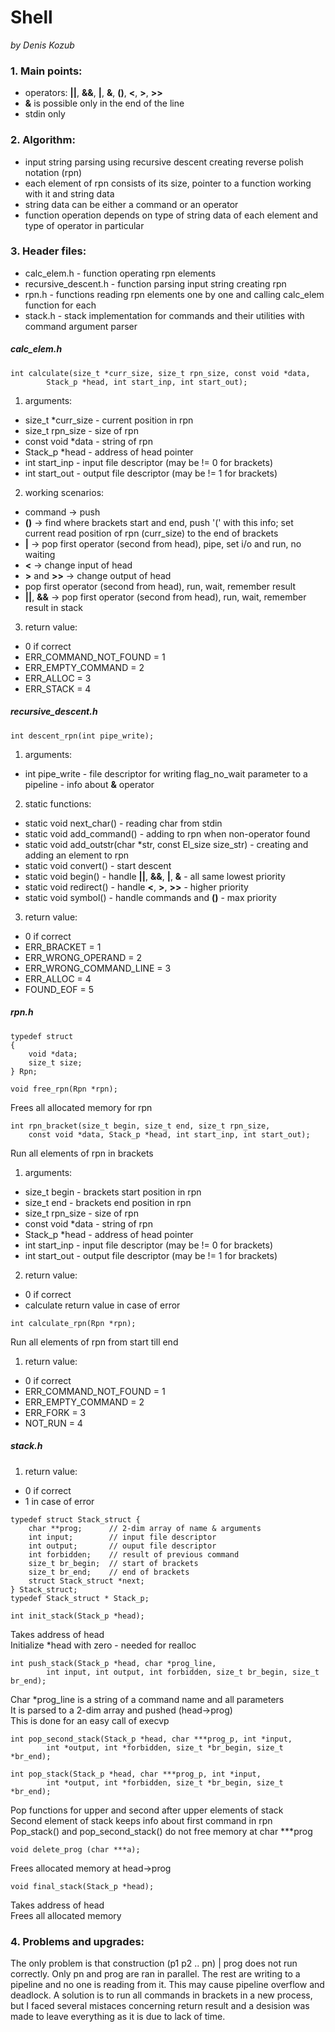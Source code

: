 # Shell
_by Denis Kozub_

### 1. Main points:
- operators: __||__, __&&__, __|__, __&__, __()__, __<__, __>__, __>>__
- __&__ is possible only in the end of the line
- stdin only  

### 2. Algorithm:
- input string parsing using recursive descent creating reverse polish notation (rpn)
- each element of rpn consists of its size, pointer to a function working with it and string data
- string data can be either a command or an operator
- function operation depends on type of string data of each element and type of operator in particular

### 3. Header files:
- calc_elem.h - function operating rpn elements
- recursive_descent.h - function parsing input string creating rpn
- rpn.h - functions reading rpn elements one by one and calling calc_elem function for each
- stack.h - stack implementation for commands and their utilities with command argument parser

##### calc_elem.h
~~~
int calculate(size_t *curr_size, size_t rpn_size, const void *data,
        Stack_p *head, int start_inp, int start_out);
~~~
1) arguments:  
- size_t *curr_size - current position in rpn
- size_t rpn_size - size of rpn
- const void *data - string of rpn
- Stack_p *head - address of head pointer
- int start_inp - input file descriptor (may be != 0 for brackets)
- int start_out - output file descriptor (may be != 1 for brackets)  

2) working scenarios:
- command -> push
- __()__ -> find where brackets start and end, push '(' with this info; set current read position of rpn (curr_size) to the end of brackets
- __|__ -> pop first operator (second from head), pipe, set i/o and run, no waiting
- __<__ -> change input of head
- __>__ and __>>__ -> change output of head
- pop first operator (second from head), run, wait, remember result
- __||__, __&&__ -> pop first operator (second from head), run, wait, remember result in stack  

3) return value:
- 0 if correct
- ERR_COMMAND_NOT_FOUND = 1
- ERR_EMPTY_COMMAND = 2
- ERR_ALLOC = 3
- ERR_STACK = 4

##### recursive_descent.h
~~~
int descent_rpn(int pipe_write);
~~~
1) arguments:
- int pipe_write - file descriptor for writing flag_no_wait parameter to a pipeline - info about __&__ operator  

2) static functions:
- static void next_char() - reading char from stdin
- static void add_command() - adding to rpn when non-operator found
- static void add_outstr(char *str, const El_size size_str) - creating and adding an element to rpn
- static void convert() - start descent
- static void begin() - handle __||__, __&&__, __|__, __&__ - all same lowest priority
- static void redirect() - handle __<__, __>__, __>>__ - higher priority
- static void symbol() - handle commands and __()__ - max priority  

3) return value:
- 0 if correct
- ERR_BRACKET = 1
- ERR_WRONG_OPERAND = 2
- ERR_WRONG_COMMAND_LINE = 3
- ERR_ALLOC = 4
- FOUND_EOF = 5  

##### rpn.h
~~~
typedef struct
{
    void *data;
    size_t size;
} Rpn;
~~~
~~~
void free_rpn(Rpn *rpn);
~~~
Frees all allocated memory for rpn
~~~
int rpn_bracket(size_t begin, size_t end, size_t rpn_size,
    const void *data, Stack_p *head, int start_inp, int start_out);
~~~
Run all elements of rpn in brackets  
1) arguments:  
- size_t begin - brackets start position in rpn
- size_t end - brackets end position in rpn
- size_t rpn_size - size of rpn
- const void *data - string of rpn
- Stack_p *head - address of head pointer
- int start_inp - input file descriptor (may be != 0 for brackets)
- int start_out - output file descriptor (may be != 1 for brackets)  

2) return value:
- 0 if correct
- calculate return value in case of error  

~~~
int calculate_rpn(Rpn *rpn);
~~~
Run all elements of rpn from start till end  
1) return value:
- 0 if correct
- ERR_COMMAND_NOT_FOUND = 1
- ERR_EMPTY_COMMAND = 2
- ERR_FORK = 3
- NOT_RUN = 4  

##### stack.h
1) return value:
- 0 if correct
- 1 in case of error  

~~~
typedef struct Stack_struct {
    char **prog;      // 2-dim array of name & arguments
    int input;        // input file descriptor
    int output;       // ouput file descriptor
    int forbidden;    // result of previous command
    size_t br_begin;  // start of brackets
    size_t br_end;    // end of brackets
    struct Stack_struct *next;
} Stack_struct;
typedef Stack_struct * Stack_p;
~~~
~~~
int init_stack(Stack_p *head);
~~~
Takes address of head  
Initialize *head with zero - needed for realloc
~~~
int push_stack(Stack_p *head, char *prog_line,
        int input, int output, int forbidden, size_t br_begin, size_t br_end);
~~~
Char *prog_line is a string of a command name and all parameters  
It is parsed to a 2-dim array and pushed (head->prog)  
This is done for an easy call of execvp
~~~
int pop_second_stack(Stack_p *head, char ***prog_p, int *input,
        int *output, int *forbidden, size_t *br_begin, size_t *br_end);

int pop_stack(Stack_p *head, char ***prog_p, int *input,
        int *output, int *forbidden, size_t *br_begin, size_t *br_end);
~~~
Pop functions for upper and second after upper elements of stack  
Second element of stack keeps info about first command in rpn  
Pop_stack() and pop_second_stack() do not free memory at char \***prog
~~~
void delete_prog (char ***a);
~~~
Frees allocated memory at head->prog
~~~
void final_stack(Stack_p *head);
~~~
Takes address of head  
Frees all allocated memory

### 4. Problems and upgrades:
The only problem is that construction (p1 p2 .. pn) | prog does not run correctly. Only pn and prog are ran in parallel. The rest are writing to a pipeline and no one is reading from it. This may cause pipeline overflow and deadlock. A solution is to run all commands in brackets in a new process, but I faced several mistaces concerning return result and a desision was made to leave everything as it is due to lack of time.

